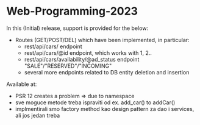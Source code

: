 # Web-Programming-2023

In this (Initial) release, support is provided for the below: 
- Routes (GET/POST/DEL) which have been implemented, in particular:
    - rest/api/cars/ endpoint
    - rest/api/cars/@id endpoint, which works with 1, 2..
    - rest/api/cars/availability/@ad_status endpoint "SALE"/"RESERVED"/"INCOMING"
    + several more endpoints related to DB entity deletion and insertion

Available at:



 + PSR 12 creates a problem => due to namespace
 + sve moguce metode treba ispraviti od ex. add_car() to addCar()
 + implmentirali smo factory method kao design pattern za dao i services, ali jos jedan treba
 
